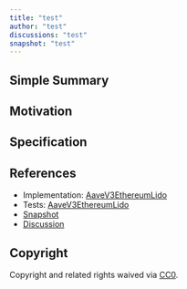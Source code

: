 ```yaml
---
title: "test"
author: "test"
discussions: "test"
snapshot: "test"
---
```


## Simple Summary

## Motivation

## Specification

## References

- Implementation: [AaveV3EthereumLido](https://github.com/bgd-labs/aave-proposals-v3/blob/main/src/20241129_AaveV3EthereumLido_Test/AaveV3EthereumLido_Test_20241129.sol)
- Tests: [AaveV3EthereumLido](https://github.com/bgd-labs/aave-proposals-v3/blob/main/src/20241129_AaveV3EthereumLido_Test/AaveV3EthereumLido_Test_20241129.t.sol)
- [Snapshot](test)
- [Discussion](test)

## Copyright

Copyright and related rights waived via [CC0](https://creativecommons.org/publicdomain/zero/1.0/).
